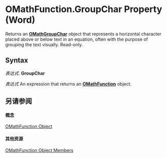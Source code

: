 
# OMathFunction.GroupChar Property (Word)

Returns an  **[OMathGroupChar](e8f81e9d-86e7-bf52-5382-ad7d26b18af8.md)** object that represents a horizontal character placed above or below text in an equation, often with the purpose of grouping the text visually. Read-only.


## Syntax

 _表达式_. **GroupChar**

 _表达式_ An expression that returns an **[OMathFunction](2347ec7b-5e1a-8039-5fd0-195c08860cb5.md)** object.


## 另请参阅


#### 概念


[OMathFunction Object](2347ec7b-5e1a-8039-5fd0-195c08860cb5.md)
#### 其他资源


[OMathFunction Object Members](http://msdn.microsoft.com/library/5d3ecc44-4137-5730-b0cd-1776a006b621%28Office.15%29.aspx)